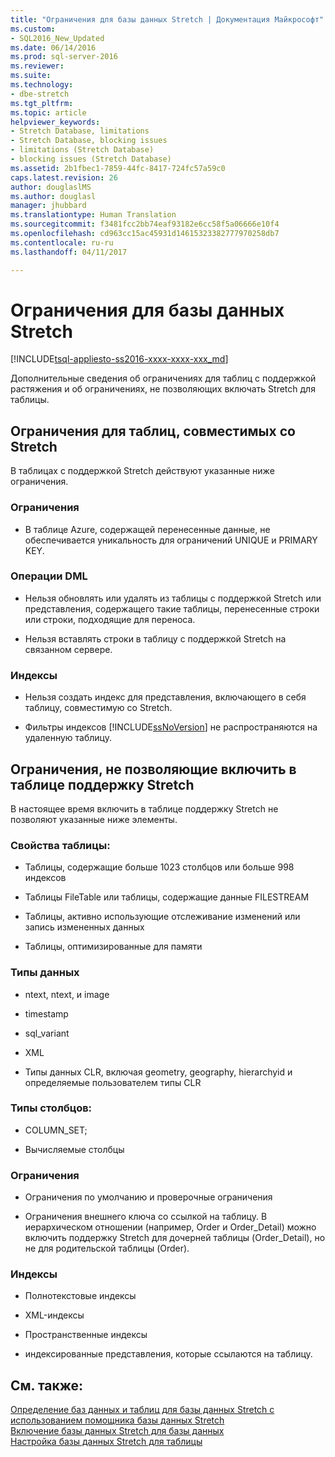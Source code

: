 ```yaml
---
title: "Ограничения для базы данных Stretch | Документация Майкрософт"
ms.custom:
- SQL2016_New_Updated
ms.date: 06/14/2016
ms.prod: sql-server-2016
ms.reviewer: 
ms.suite: 
ms.technology:
- dbe-stretch
ms.tgt_pltfrm: 
ms.topic: article
helpviewer_keywords:
- Stretch Database, limitations
- Stretch Database, blocking issues
- limitations (Stretch Database)
- blocking issues (Stretch Database)
ms.assetid: 2b1fbec1-7859-44fc-8417-724fc57a59c0
caps.latest.revision: 26
author: douglaslMS
ms.author: douglasl
manager: jhubbard
ms.translationtype: Human Translation
ms.sourcegitcommit: f3481fcc2bb74eaf93182e6cc58f5a06666e10f4
ms.openlocfilehash: cd963cc15ac45931d14615323382777970258db7
ms.contentlocale: ru-ru
ms.lasthandoff: 04/11/2017

---
```

# <a name="limitations-for-stretch-database"></a>Ограничения для базы данных Stretch
[!INCLUDE[tsql-appliesto-ss2016-xxxx-xxxx-xxx_md](../../includes/tsql-appliesto-ss2016-xxxx-xxxx-xxx-md.md)]

  Дополнительные сведения об ограничениях для таблиц с поддержкой растяжения и об ограничениях, не позволяющих включать Stretch для таблицы.  
  
##  <a name="Caveats"></a> Ограничения для таблиц, совместимых со Stretch  
  
В таблицах с поддержкой Stretch действуют указанные ниже ограничения.  
  
### <a name="constraints"></a>Ограничения  
-   В таблице Azure, содержащей перенесенные данные, не обеспечивается уникальность для ограничений UNIQUE и PRIMARY KEY.  
  
### <a name="dml-operations"></a>Операции DML  
-   Нельзя обновлять или удалять из таблицы с поддержкой Stretch или представления, содержащего такие таблицы, перенесенные строки или строки, подходящие для переноса.  
  
-   Нельзя вставлять строки в таблицу с поддержкой Stretch на связанном сервере.  
  
### <a name="indexes"></a>Индексы  
-   Нельзя создать индекс для представления, включающего в себя таблицу, совместимую со Stretch.  
  
-   Фильтры индексов [!INCLUDE[ssNoVersion](../../includes/ssnoversion-md.md)] не распространяются на удаленную таблицу.  
  
##  <a name="Limitations"></a> Ограничения, не позволяющие включить в таблице поддержку Stretch  
   
 В настоящее время включить в таблице поддержку Stretch не позволяют указанные ниже элементы.  
  
 ### <a name="table-properties"></a>Свойства таблицы:  
-   Таблицы, содержащие больше 1023 столбцов или больше 998 индексов  
  
-   Таблицы FileTable или таблицы, содержащие данные FILESTREAM  
  
-   Таблицы, активно использующие отслеживание изменений или запись измененных данных  
  
-   Таблицы, оптимизированные для памяти  
  
 ### <a name="data-types"></a>Типы данных  
 -   ntext, ntext, и image  
  
-   timestamp  
  
-   sql_variant  
  
-   XML  
  
-   Типы данных CLR, включая geometry, geography, hierarchyid и определяемые пользователем типы CLR  
  
 ### <a name="column-types"></a>Типы столбцов:  
 -   COLUMN_SET;  
  
-   Вычисляемые столбцы  
  
### <a name="constraints"></a>Ограничения  
-   Ограничения по умолчанию и проверочные ограничения  
  
-   Ограничения внешнего ключа со ссылкой на таблицу. В иерархическом отношении (например, Order и Order_Detail) можно включить поддержку Stretch для дочерней таблицы (Order_Detail), но не для родительской таблицы (Order).  
  
### <a name="indexes"></a>Индексы  
-   Полнотекстовые индексы  
  
-   XML-индексы  
  
-   Пространственные индексы  
  
-   индексированные представления, которые ссылаются на таблицу.  
  
## <a name="see-also"></a>См. также:  
 [Определение баз данных и таблиц для базы данных Stretch с использованием помощника базы данных Stretch](../../sql-server/stretch-database/stretch-database-databases-and-tables-stretch-database-advisor.md)   
 [Включение базы данных Stretch для базы данных](../../sql-server/stretch-database/enable-stretch-database-for-a-database.md)   
 [Настройка базы данных Stretch для таблицы](../../sql-server/stretch-database/enable-stretch-database-for-a-table.md)  
  
  

